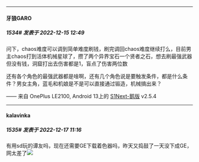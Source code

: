 

*****

####  牙狼GARO  
##### 1534#       发表于 2022-12-15 12:49

问下，chaos难度可以调到简单难度刷钱，刷完调回chaos难度继续打么，目前男主chaos打到活体机械星球了，攒了两个异界宝石一个贤者之石，想去刷最强武器但没有钱，洞窟打出去伤害都是1，盲点了伤害两位数

还有各个角色的最强武器都是啥啊，还有几个角色说是要触发条件，都是什么条件？男女主角，蓝毛和机娘是不是可以直接通过锻造，机械搞出来？

—— 来自 OnePlus LE2100, Android 13上的 [S1Next-鹅版](https://github.com/ykrank/S1-Next/releases) v2.5.4



*****

####  kalavinka  
##### 1535#       发表于 2022-12-17 11:16

有用sd玩的谭友吗，现在还需要GE下载着色器吗，昨天又捣鼓了一天没下成GE，网太差了<img src="https://static.saraba1st.com/image/smiley/face2017/182.png" referrerpolicy="no-referrer">

